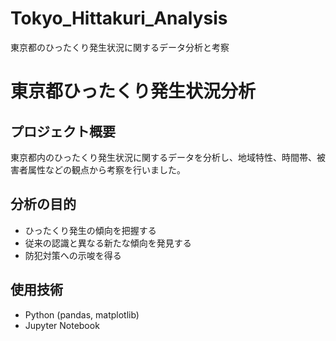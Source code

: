 # Tokyo_Hittakuri_Analysis
東京都のひったくり発生状況に関するデータ分析と考察
# 東京都ひったくり発生状況分析

## プロジェクト概要
東京都内のひったくり発生状況に関するデータを分析し、地域特性、時間帯、被害者属性などの観点から考察を行いました。

## 分析の目的
- ひったくり発生の傾向を把握する
- 従来の認識と異なる新たな傾向を発見する
- 防犯対策への示唆を得る

## 使用技術
- Python (pandas, matplotlib)
- Jupyter Notebook

